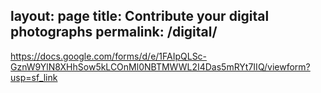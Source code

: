 layout: page
title: Contribute your digital photographs
permalink: /digital/
---



https://docs.google.com/forms/d/e/1FAIpQLSc-GznW9YlN8XHhSow5kLCOnMl0NBTMWWL2I4Das5mRYt7IIQ/viewform?usp=sf_link